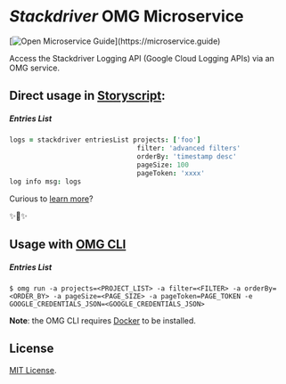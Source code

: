 # _Stackdriver_ OMG Microservice

[![Open Microservice Guide](https://img.shields.io/badge/OMG%20Enabled-👍-green.svg?)](https://microservice.guide)

Access the Stackdriver Logging API (Google Cloud Logging APIs) via an OMG service.

## Direct usage in [Storyscript](https://storyscript.io/):

##### Entries List
```coffee
logs = stackdriver entriesList projects: ['foo'] 
                                filter: 'advanced filters'
                                orderBy: 'timestamp desc'
                                pageSize: 100
                                pageToken: 'xxxx'
log info msg: logs
```

Curious to [learn more](https://docs.storyscript.io/)?

✨🍰✨

## Usage with [OMG CLI](https://www.npmjs.com/package/omg)

##### Entries List
```shell
$ omg run -a projects=<PROJECT_LIST> -a filter=<FILTER> -a orderBy=<ORDER_BY> -a pageSize=<PAGE_SIZE> -a pageToken=PAGE_TOKEN -e GOOGLE_CREDENTIALS_JSON=<GOOGLE_CREDENTIALS_JSON>
```

**Note**: the OMG CLI requires [Docker](https://docs.docker.com/install/) to be installed.

## License
[MIT License](https://github.com/omg-services/stackdriver/blob/master/LICENSE).
